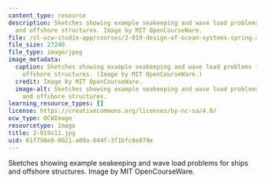 ```yaml
---
content_type: resource
description: Sketches showing example seakeeping and wave load problems for ships
  and offshore structures. Image by MIT OpenCourseWare.
file: /ol-ocw-studio-app/courses/2-019-design-of-ocean-systems-spring-2011/61f798e00021a09a044f3f1bfc8e079e_2-019s11.jpg
file_size: 27240
file_type: image/jpeg
image_metadata:
  caption: Sketches showing example seakeeping and wave load problems for ships and
    offshore structures. (Image by MIT OpenCourseWare.)
  credit: Image by MIT OpenCourseWare.
  image-alt: Sketches showing example seakeeping and wave load problems for ships
    and offshore structures.
learning_resource_types: []
license: https://creativecommons.org/licenses/by-nc-sa/4.0/
ocw_type: OCWImage
resourcetype: Image
title: 2-019s11.jpg
uid: 61f798e0-0021-a09a-044f-3f1bfc8e079e
---
```

Sketches showing example seakeeping and wave load problems for ships and offshore structures. Image by MIT OpenCourseWare.